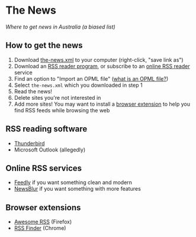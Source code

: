 # The News

_Where to get news in Australia (a biased list)_

## How to get the news

1. Download [the-news.xml](https://raw.githubusercontent.com/crabmusket/the-news/main/the-news.xml) to your computer (right-click, "save link as")
2. Download an [RSS reader program](), or subscribe to an [online RSS reader]() service
3. Find an option to "Import an OPML file" ([what is an OPML file?](https://www.lifewire.com/opml-file-2622105))
4. Select `the-news.xml` which you downloaded in step 1
5. Read the news!
6. Delete sites you're not interested in
7. Add more sites! You may want to install a [browser extension]() to help you find RSS feeds while browsing the web

## RSS reading software

- [Thunderbird](https://www.thunderbird.net/)
- Microsoft Outlook (allegedly)

## Online RSS services

- [Feedly](https://feedly.com) if you want something clean and modern
- [NewsBlur](https://newsblur.com) if you want something with more features

## Browser extensions

- [Awesome RSS](https://addons.mozilla.org/en-US/firefox/addon/awesome-rss) (Firefox)
- [RSS Finder](https://chrome.google.com/webstore/detail/rss-finder/cdjocoacgphmbihenkkgaackgkjlfncp?hl=en) (Chrome)